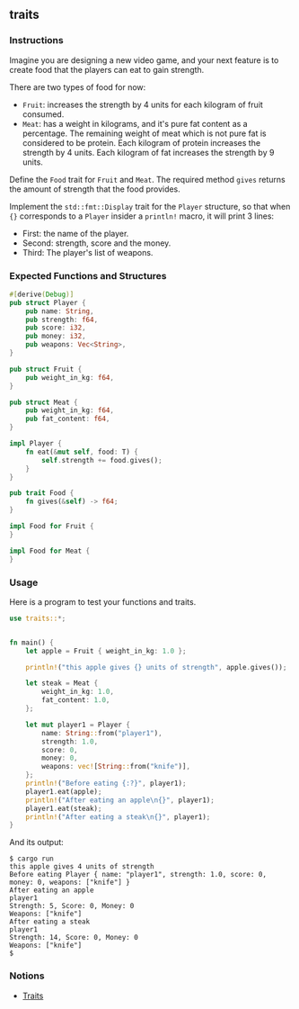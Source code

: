 ## traits

### Instructions

Imagine you are designing a new video game, and your next feature is to create food that the players can eat to gain strength.

There are two types of food for now:

- `Fruit`: increases the strength by 4 units for each kilogram of fruit consumed.
- `Meat`: has a weight in kilograms, and it's pure fat content as a percentage. The remaining weight of meat which is not pure fat is considered to be protein. Each kilogram of protein increases the strength by 4 units. Each kilogram of fat increases the strength by 9 units.

Define the `Food` trait for `Fruit` and `Meat`. The required method `gives` returns the amount of strength that the food provides.

Implement the `std::fmt::Display` trait for the `Player` structure, so that when `{}` corresponds to a `Player` insider a `println!` macro, it will print 3 lines:

- First: the name of the player.
- Second: strength, score and the money.
- Third: The player's list of weapons.

### Expected Functions and Structures

```rust
#[derive(Debug)]
pub struct Player {
	pub name: String,
	pub strength: f64,
	pub score: i32,
	pub money: i32,
	pub weapons: Vec<String>,
}

pub struct Fruit {
	pub weight_in_kg: f64,
}

pub struct Meat {
	pub weight_in_kg: f64,
	pub fat_content: f64,
}

impl Player {
	fn eat(&mut self, food: T) {
		self.strength += food.gives();
	}
}

pub trait Food {
	fn gives(&self) -> f64;
}

impl Food for Fruit {
}

impl Food for Meat {
}
```

### Usage

Here is a program to test your functions and traits.

```rust
use traits::*;


fn main() {
	let apple = Fruit { weight_in_kg: 1.0 };

	println!("this apple gives {} units of strength", apple.gives());

	let steak = Meat {
		weight_in_kg: 1.0,
		fat_content: 1.0,
	};

	let mut player1 = Player {
		name: String::from("player1"),
		strength: 1.0,
		score: 0,
		money: 0,
		weapons: vec![String::from("knife")],
	};
	println!("Before eating {:?}", player1);
	player1.eat(apple);
	println!("After eating an apple\n{}", player1);
	player1.eat(steak);
	println!("After eating a steak\n{}", player1);
}

```

And its output:

```console
$ cargo run
this apple gives 4 units of strength
Before eating Player { name: "player1", strength: 1.0, score: 0, money: 0, weapons: ["knife"] }
After eating an apple
player1
Strength: 5, Score: 0, Money: 0
Weapons: ["knife"]
After eating a steak
player1
Strength: 14, Score: 0, Money: 0
Weapons: ["knife"]
$
```

### Notions

- [Traits](https://doc.rust-lang.org/book/ch10-02-traits.html)

